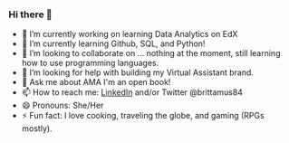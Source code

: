 ### Hi there 👋

- 🔭 I’m currently working on learning Data Analytics on EdX
- 🌱 I’m currently learning Github, SQL, and Python!
- 👯 I’m looking to collaborate on ... nothing at the moment, still learning how to use programming languages.
- 🤔 I’m looking for help with building my Virtual Assistant brand.
- 💬 Ask me about AMA I'm an open book!
- 📫 How to reach me: [LinkedIn](https://www.linkedin.com/in/gva-brittney-l-freeman-fl/) and/or Twitter @brittamus84
- 😄 Pronouns: She/Her
- ⚡ Fun fact: I love cooking, traveling the globe, and gaming (RPGs mostly).


